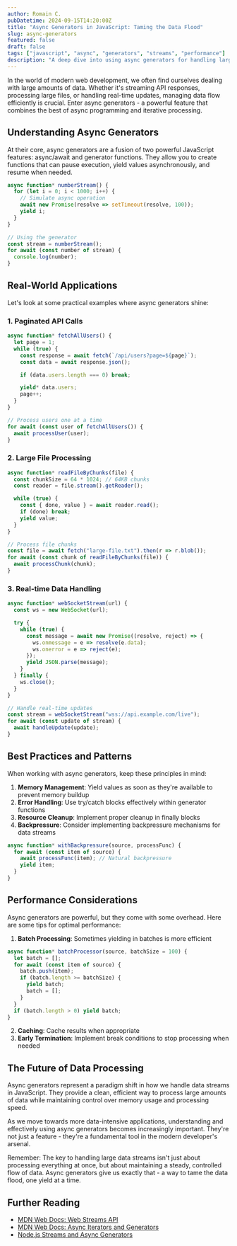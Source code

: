```yaml
---
author: Romain C.
pubDatetime: 2024-09-15T14:20:00Z
title: "Async Generators in JavaScript: Taming the Data Flood"
slug: async-generators
featured: false
draft: false
tags: ["javascript", "async", "generators", "streams", "performance"]
description: "A deep dive into using async generators for handling large data streams efficiently"
---
```


In the world of modern web development, we often find ourselves dealing with large amounts of data. Whether it's streaming API responses, processing large files, or handling real-time updates, managing data flow efficiently is crucial. Enter async generators - a powerful feature that combines the best of async programming and iterative processing.

## Understanding Async Generators

At their core, async generators are a fusion of two powerful JavaScript features: async/await and generator functions. They allow you to create functions that can pause execution, yield values asynchronously, and resume when needed.

```javascript
async function* numberStream() {
  for (let i = 0; i < 1000; i++) {
    // Simulate async operation
    await new Promise(resolve => setTimeout(resolve, 100));
    yield i;
  }
}

// Using the generator
const stream = numberStream();
for await (const number of stream) {
  console.log(number);
}
```

## Real-World Applications

Let's look at some practical examples where async generators shine:

### 1. Paginated API Calls

```javascript
async function* fetchAllUsers() {
  let page = 1;
  while (true) {
    const response = await fetch(`/api/users?page=${page}`);
    const data = await response.json();

    if (data.users.length === 0) break;

    yield* data.users;
    page++;
  }
}

// Process users one at a time
for await (const user of fetchAllUsers()) {
  await processUser(user);
}
```

### 2. Large File Processing

```javascript
async function* readFileByChunks(file) {
  const chunkSize = 64 * 1024; // 64KB chunks
  const reader = file.stream().getReader();

  while (true) {
    const { done, value } = await reader.read();
    if (done) break;
    yield value;
  }
}

// Process file chunks
const file = await fetch("large-file.txt").then(r => r.blob());
for await (const chunk of readFileByChunks(file)) {
  await processChunk(chunk);
}
```

### 3. Real-time Data Handling

```javascript
async function* webSocketStream(url) {
  const ws = new WebSocket(url);

  try {
    while (true) {
      const message = await new Promise((resolve, reject) => {
        ws.onmessage = e => resolve(e.data);
        ws.onerror = e => reject(e);
      });
      yield JSON.parse(message);
    }
  } finally {
    ws.close();
  }
}

// Handle real-time updates
const stream = webSocketStream("wss://api.example.com/live");
for await (const update of stream) {
  await handleUpdate(update);
}
```

## Best Practices and Patterns

When working with async generators, keep these principles in mind:

1. **Memory Management**: Yield values as soon as they're available to prevent memory buildup
2. **Error Handling**: Use try/catch blocks effectively within generator functions
3. **Resource Cleanup**: Implement proper cleanup in finally blocks
4. **Backpressure**: Consider implementing backpressure mechanisms for data streams

```javascript
async function* withBackpressure(source, processFunc) {
  for await (const item of source) {
    await processFunc(item); // Natural backpressure
    yield item;
  }
}
```

## Performance Considerations

Async generators are powerful, but they come with some overhead. Here are some tips for optimal performance:

1. **Batch Processing**: Sometimes yielding in batches is more efficient

```javascript
async function* batchProcessor(source, batchSize = 100) {
  let batch = [];
  for await (const item of source) {
    batch.push(item);
    if (batch.length >= batchSize) {
      yield batch;
      batch = [];
    }
  }
  if (batch.length > 0) yield batch;
}
```

2. **Caching**: Cache results when appropriate
3. **Early Termination**: Implement break conditions to stop processing when needed

## The Future of Data Processing

Async generators represent a paradigm shift in how we handle data streams in JavaScript. They provide a clean, efficient way to process large amounts of data while maintaining control over memory usage and processing speed.

As we move towards more data-intensive applications, understanding and effectively using async generators becomes increasingly important. They're not just a feature - they're a fundamental tool in the modern developer's arsenal.

Remember: The key to handling large data streams isn't just about processing everything at once, but about maintaining a steady, controlled flow of data. Async generators give us exactly that - a way to tame the data flood, one yield at a time.

## Further Reading

- [MDN Web Docs: Web Streams API](https://developer.mozilla.org/en-US/docs/Web/API/Streams_API)
- [MDN Web Docs: Async Iterators and Generators](https://developer.mozilla.org/en-US/docs/Web/JavaScript/Reference/Statements/for-await...of#iterating_over_async_generators)
- [Node.js Streams and Async Generators](https://nodejs.org/api/stream.html#streams-compatibility-with-async-generators-and-async-iterators)
